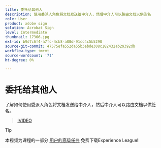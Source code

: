 ```yaml
---
title: 委托给其他人
description: 使用委派人角色将文档发送给中介人，然后中介人可以路由文档以供签名
role: User
product: adobe sign
solution: Acrobat Sign
level: Intermediate
thumbnail: 17366.jpg
exl-id: b9d7c6f4-a7fc-4cb8-a80d-91cc4c5b5298
source-git-commit: 47575efa552da55b3ebde308c182432ab29392db
workflow-type: tm+mt
source-wordcount: '71'
ht-degree: 0%

---
```


# 委托给其他人

了解如何使用委派人角色将文档发送给中介人，然后中介人可以路由文档以供签名。

>[!VIDEO](https://video.tv.adobe.com/v/17366?hidetitle=true)

>[!TIP]
>
>本视频为课程的一部分 [用户的高级任务](https://experienceleague.adobe.com/?recommended=Sign-U-1-2020.3) 免费下载Experience League!
